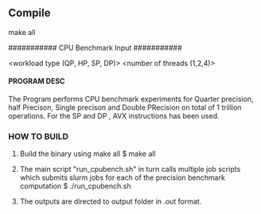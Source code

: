 ## Compile

make all

########### CPU Benchmark Input ###########

<workload type (QP, HP, SP, DP)>
<number of threads (1,2,4)>

#### PROGRAM DESC ####
The Program performs CPU benchmark experiments for Quarter precision, half Precison, Single precison and Double PRecision on total of 1 trillion operations.
For the SP and DP , AVX instructions has been used.

### HOW TO BUILD ###

1. Build the binary using make all
$ make all

2. The main script "run_cpubench.sh" in turn calls multiple job scripts which submits slurm jobs for each of the precision benchmark computation
$ ./run_cpubench.sh

3. The outputs are directed to output folder in .out format.

